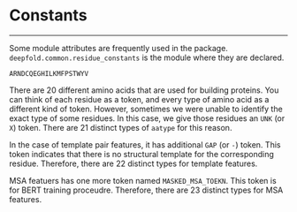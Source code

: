 # Constants

---

Some module attributes are frequently used in the package.
`deepfold.common.residue_constants` is the module where they are declared.

```
ARNDCQEGHILKMFPSTWYV
```

There are 20 different amino acids that are used for building proteins.
You can think of each residue as a token, and every type of amino acid as a different kind of token.
However, sometimes we were unable to identify the exact type of some residues.
In this case, we give those residues an `UNK` (or `X`) token.
There are 21 distinct types of `aatype` for this reason.

In the case of template pair features, it has additional `GAP` (or `-`) token.
This token indicates that there is no structural template for the corresponding residue.
Therefore, there are 22 distinct types for template features.

MSA featuers has one more token named `MASKED_MSA_TOEKN`.
This token is for BERT training proceudre.
Therefore, there are 23 distinct types for MSA features.
